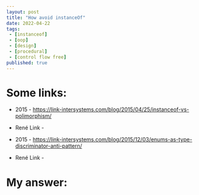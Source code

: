 ```yaml
---
layout: post
title: "How avoid instanceOf"
date: 2022-04-22
tags:
 - [instanceof]
 - [oop]
 - [design]
 - [procedural]
 - [control flow free]
published: true
---
```


# Some links:

- 2015 - https://link-intersystems.com/blog/2015/04/25/instanceof-vs-polimorphism/
- René Link - 

- 2015 - https://link-intersystems.com/blog/2015/12/03/enums-as-type-discriminator-anti-pattern/
- René Link - 


# My answer:

